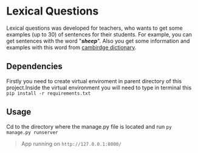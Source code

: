 # Lexical Questions
Lexical questions was developed for teachers, who wants to get some examples (up to 30) of sentences for their students. For example, you can get sentences with the word "***sheep***". Also you get some information and examples with this word from [cambirdge dictionary](https://dictionary.cambridge.org/dictionary/english-russian/sheep).
## Dependencies
Firstly you need to create virtual enviroment in parent directory of this project.Inside the virtual environment you will need to type in terminal this `pip install -r requirements.txt`
## Usage
Cd to the directory where the manage.py file is located and run ```py manage.py runserver```



> App running on ```http://127.0.0.1:8000/```
